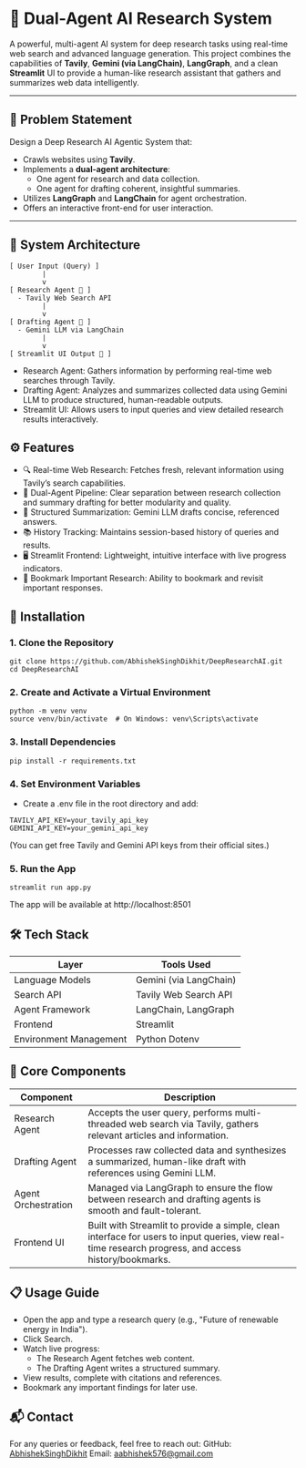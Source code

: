 # 🧠 Dual-Agent AI Research System

A powerful, multi-agent AI system for deep research tasks using real-time web search and advanced language generation. This project combines the capabilities of **Tavily**, **Gemini (via LangChain)**, **LangGraph**, and a clean **Streamlit** UI to provide a human-like research assistant that gathers and summarizes web data intelligently.

---

## 📌 Problem Statement

Design a Deep Research AI Agentic System that:
- Crawls websites using **Tavily**.
- Implements a **dual-agent architecture**:
  - One agent for research and data collection.
  - One agent for drafting coherent, insightful summaries.
- Utilizes **LangGraph** and **LangChain** for agent orchestration.
- Offers an interactive front-end for user interaction.

---

## 🧩 System Architecture

```
[ User Input (Query) ]
        |
        v
[ Research Agent 🧭 ]
  - Tavily Web Search API
        |
        v
[ Drafting Agent 📝 ]
  - Gemini LLM via LangChain
        |
        v
[ Streamlit UI Output 🎯 ]
```

- Research Agent: Gathers information by performing real-time web searches through Tavily.
- Drafting Agent: Analyzes and summarizes collected data using Gemini LLM to produce structured, human-readable outputs.
- Streamlit UI: Allows users to input queries and view detailed research results interactively.

## ⚙️ Features

- 🔍 Real-time Web Research: Fetches fresh, relevant information using Tavily’s search capabilities.
- 🤖 Dual-Agent Pipeline: Clear separation between research collection and summary drafting for better modularity and quality.
- 🧠 Structured Summarization: Gemini LLM drafts concise, referenced answers.
- 📚 History Tracking: Maintains session-based history of queries and results.
- 🖥️ Streamlit Frontend: Lightweight, intuitive interface with live progress indicators.
- 💾 Bookmark Important Research: Ability to bookmark and revisit important responses.


## 🚀 Installation
### 1. Clone the Repository
```
git clone https://github.com/AbhishekSinghDikhit/DeepResearchAI.git
cd DeepResearchAI
```

### 2. Create and Activate a Virtual Environment
```
python -m venv venv
source venv/bin/activate  # On Windows: venv\Scripts\activate
```
### 3. Install Dependencies
```
pip install -r requirements.txt
```

### 4. Set Environment Variables

- Create a .env file in the root directory and add:
```
TAVILY_API_KEY=your_tavily_api_key
GEMINI_API_KEY=your_gemini_api_key
```
(You can get free Tavily and Gemini API keys from their official sites.)

### 5. Run the App
```
streamlit run app.py
```
The app will be available at http://localhost:8501

## 🛠 Tech Stack

| Layer                 | Tools Used                 |
|-----------------------|----------------------------|
| Language Models       | Gemini (via LangChain)     |
| Search API            | Tavily Web Search API      |
| Agent Framework       | LangChain, LangGraph       |
| Frontend              | Streamlit                  |
| Environment Management| Python Dotenv              |

## 🧩 Core Components

| Component           | Description                                                                                                                                                  |
|---------------------|--------------------------------------------------------------------------------------------------------------------------------------------------------------|
| Research Agent      | Accepts the user query, performs multi-threaded web search via Tavily, gathers relevant articles and information.                                            |
| Drafting Agent      | Processes raw collected data and synthesizes a summarized, human-like draft with references using Gemini LLM.                                                |
| Agent Orchestration | Managed via LangGraph to ensure the flow between research and drafting agents is smooth and fault-tolerant.                                                  |
| Frontend UI         | Built with Streamlit to provide a simple, clean interface for users to input queries, view real-time research progress, and access history/bookmarks.        |

## 📋 Usage Guide

- Open the app and type a research query (e.g., "Future of renewable energy in India").
- Click Search.
-  Watch live progress:
      - The Research Agent fetches web content.
      - The Drafting Agent writes a structured summary.
- View results, complete with citations and references.
- Bookmark any important findings for later use.

 ## 📬 Contact

For any queries or feedback, feel free to reach out:
GitHub: [AbhishekSinghDikhit](https://github.com/AbhishekSinghDikhit)
Email: [aabhishek576@gmail.com](aabhishek576@gmmail.com)


  
